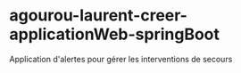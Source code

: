 # agourou-laurent-creer-applicationWeb-springBoot
Application d'alertes pour gérer les interventions de secours
